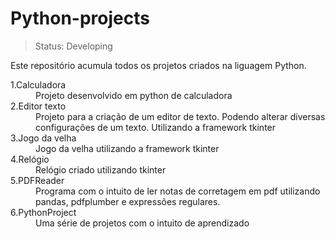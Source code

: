 <h1>Python-projects</h1>

> Status: Developing

Este repositório acumula todos os projetos criados na liguagem Python.

<dl>
  <dt>1.Calculadora</dt>
  <dd>Projeto desenvolvido em python de calculadora</dd>
  <dt>2.Editor texto</dt>
  <dd>Projeto para a criação de um editor de texto. Podendo alterar diversas configurações de um texto. Utilizando a framework tkinter</dd>
  <dt>3.Jogo da velha</dt>
  <dd>Jogo da velha utilizando a framework tkinter</dd>
  <dt>4.Relógio</dt>
  <dd>Relógio criado utilizando tkinter </dd>
  <dt>5.PDFReader</dt>
  <dd>Programa com o intuito de ler notas de corretagem em pdf utilizando pandas, pdfplumber e expressões regulares.</dd>
  <dt>6.PythonProject</dt>
  <dd>Uma série de projetos com o intuito de aprendizado</dd>
</dl>
